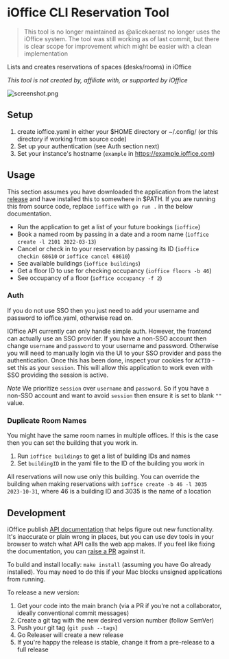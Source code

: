 # iOffice CLI Reservation Tool

> This tool is no longer maintained as @alicekaerast no longer uses the iOffice system. The tool was still working as of last commit, but there is clear scope for improvement which might be easier with a clean implementation

Lists and creates reservations of spaces (desks/rooms) in iOffice

_This tool is not created by, affiliate with, or supported by iOffice_

![screenshot.png](screenshot.png)


## Setup

1. create ioffice.yaml in either your $HOME directory or ~/.config/ (or this directory if working from source code)
2. Set up your authentication (see Auth section next)
3. Set your instance's hostname (`example` in https://example.ioffice.com)

## Usage

This section assumes you have downloaded the application from the latest [release](https://github.com/alicekaerast/ioffice/releases/latest) and have installed this to somewhere in $PATH. If you are running this from source code, replace `ioffice` with `go run .` in the below documentation.

* Run the application to get a list of your future bookings (`ioffice`)
* Book a named room by passing in a date and a room name (`ioffice create -l 2101 2022-03-13`)
* Cancel or check in to your reservation by passing its ID (`ioffice checkin 68610` or `ioffice cancel 68610`)
* See available buildings (`ioffice buildings`)
* Get a floor ID to use for checking occupancy (`ioffice floors -b 46`)
* See occupancy of a floor (`ioffice occupancy -f 2`)

### Auth

If you do not use SSO then you just need to add your username and password to ioffice.yaml, otherwise read on.

IOffice API currently can only handle simple auth.  However, the frontend can actually use an SSO provider.
If you have a non-SSO account then change `username` and `password` to your username and password.
Otherwise you will need to manually login via the UI to your SSO provider and pass the authentication.
Once this has been done, inspect your cookies for `ACTID` - set this as your `session`.  This will
allow this application to work even with SSO providing the session is active.

*Note* We prioritize `session` over `username` and `password`.  So if you have a non-SSO account and want to avoid 
`session` then ensure it is set to blank `""` value.

### Duplicate Room Names

You might have the same room names in multiple offices. If this is the case then you can set the building that you work in.

1. Run `ioffice buildings` to get a list of building IDs and names
2. Set `buildingID` in the yaml file to the ID of the building you work in

All reservations will now use only this building. You can override the building when making reservations with `ioffice create -b 46 -l 3035 2023-10-31`, where 46 is a building ID and 3035 is the name of a location

## Development

iOffice publish [API documentation](https://ioffice.github.io/api/) that helps figure out new functionality. It's inaccurate or plain wrong in places, but you can use dev tools in your browser to watch what API calls the web app makes. If you feel like fixing the documentation, you can [raise a PR](https://github.com/iOffice/ioffice.github.io) against it.

To build and install locally: `make install` (assuming you have Go already installed). You may need to do this if your Mac blocks unsigned applications from running.

To release a new version:

1. Get your code into the main branch (via a PR if you're not a collaborator, ideally conventional commit messages)
2. Create a git tag with the new desired version number (follow SemVer)
3. Push your git tag (`git push --tags`)
4. Go Releaser will create a new release
5. If you're happy the release is stable, change it from a pre-release to a full release
